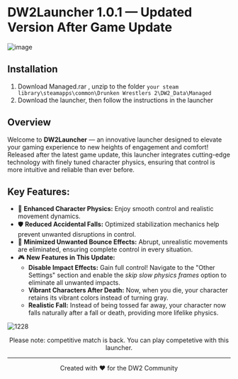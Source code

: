 # DW2Launcher 1.0.1 — Updated Version After Game Update

![image](https://github.com/user-attachments/assets/05b5cd5b-3035-4408-8d7a-a630e7f86c96)

## Installation

1. Download Managed.rar , unzip to the folder `your steam library\steamapps\common\Drunken Wrestlers 2\DW2_Data\Managed`
2. Download the launcher, then follow the instructions in the launcher

## Overview

Welcome to **DW2Launcher** — an innovative launcher designed to elevate your gaming experience to new heights of engagement and comfort! Released after the latest game update, this launcher integrates cutting-edge technology with finely tuned character physics, ensuring that control is more intuitive and reliable than ever before.

## Key Features:

- 🎯 **Enhanced Character Physics:** Enjoy smooth control and realistic movement dynamics.
- 🛡️ **Reduced Accidental Falls:** Optimized stabilization mechanics help prevent unwanted disruptions in control.
- 🔄 **Minimized Unwanted Bounce Effects:** Abrupt, unrealistic movements are eliminated, ensuring complete control in every situation.
- 🎮 **New Features in This Update:**
  - **Disable Impact Effects:** Gain full control! Navigate to the "Other Settings" section and enable the *skip slow physics frames* option to eliminate all unwanted impacts.
  - **Vibrant Characters After Death:** Now, when you die, your character retains its vibrant colors instead of turning gray.
  - **Realistic Fall:** Instead of being tossed far away, your character now falls naturally after a fall or death, providing more lifelike physics.

![1228](https://github.com/user-attachments/assets/8f0bdd67-703a-4167-9e00-772205fc4f2c)

<p align="center">
Please note: competitive match is back. You can play competetive with this launcher.
</p>

---

<p align="center">
Created with ❤️ for the DW2 Community
</p>
